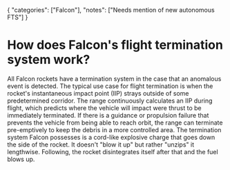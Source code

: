 {
    "categories": ["Falcon"],
    "notes": ["Needs mention of new autonomous FTS"]
}

# How does Falcon's flight termination system work?

All Falcon rockets have a termination system in the case that an anomalous event is detected. The typical use case for flight termination is when the rocket's instantaneous impact point (IIP) strays outside of some predetermined corridor. The range continuously calculates an IIP during flight, which predicts where the vehicle will impact were thrust to be immediately terminated. If there is a guidance or propulsion failure that prevents the vehicle from being able to reach orbit, the range can terminate pre-emptively to keep the debris in a more controlled area. The termination system Falcon possesses is a cord-like explosive charge that goes down the side of the rocket. It doesn't "blow it up" but rather "unzips" it lengthwise. Following, the rocket disintegrates itself after that and the fuel blows up.
